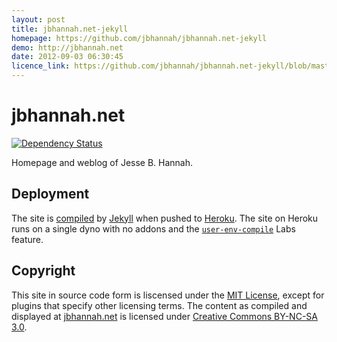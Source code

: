 ```yaml
---
layout: post
title: jbhannah.net-jekyll
homepage: https://github.com/jbhannah/jbhannah.net-jekyll
demo: http://jbhannah.net
date: 2012-09-03 06:30:45
licence_link: https://github.com/jbhannah/jbhannah.net-jekyll/blob/master/LICENSE.txt
---
```

# jbhannah.net

[![Dependency Status](https://gemnasium.com/jbhannah/jbhannah.net.png)](https://gemnasium.com/jbhannah/jbhannah.net)

Homepage and weblog of Jesse B. Hannah.

## Deployment

The site is [compiled][] by [Jekyll][] when pushed to [Heroku][]. The
site on Heroku runs on a single dyno with no addons and the
[`user-env-compile`][] Labs feature.

## Copyright

This site in source code form is liscensed under the [MIT License][],
except for plugins that specify other licensing terms. The content as
compiled and displayed at [jbhannah.net][] is licensed under [Creative
Commons BY-NC-SA 3.0][CC BY-NC-SA].

[compiled]: http://jbhannah.net/blog/2013/01/16/jekyll-on-heroku-without-rack-jekyll-or-custom-buildpacks.html
[Jekyll]: http://jekyllrb.com/
[Heroku]: http://www.heroku.com/
[`user-env-compile`]: https://devcenter.heroku.com/articles/labs-user-env-compile
[MIT License]: https://github.com/jbhannah/jbhannah.net/blob/master/LICENSE.txt
[jbhannah.net]: http://jbhannah.net/
[CC BY-NC-SA]: http://creativecommons.org/licenses/by-nc-sa/3.0/

